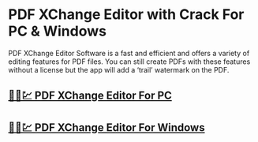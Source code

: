 # PDF XChange Editor with Crack For PC & Windows



PDF XChange Editor Software is a fast and efficient and offers a variety of editing features for PDF files. You can still create PDFs with these features without a license but the app will add a ‘trail’ watermark on the PDF.

## [🚀🎉💹 PDF XChange Editor For PC](https://tinyurl.com/yxwwa9k8)

## [🚀🎉💹 PDF XChange Editor For Windows](https://tinyurl.com/yxwwa9k8)

 
